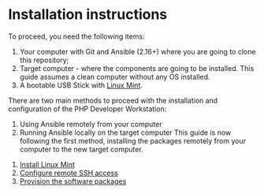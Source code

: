 # Installation instructions

To proceed, you need the following items:

1. Your computer with Git and Ansible (2.16+) where you are going to clone this repository;
2. Target computer - where the components are going to be installed. This guide assumes a clean computer without any OS installed.
3. A bootable USB Stick with [Linux Mint](https://linuxmint.com/download.php).


There are two main methods to proceed with the installation and configuration of the PHP Developer Workstation:
1) Using Ansible remotely from your computer
2) Running Ansible locally on the target computer
This guide is now following the first method, installing the packages remotely from your computer to the new target computer.

1. [Install Linux Mint](01-remote-install-linux.md)
2. [Configure remote SSH access](02-remote-create-account.md)
3. [Provision the software packages](03-provision-software.md)